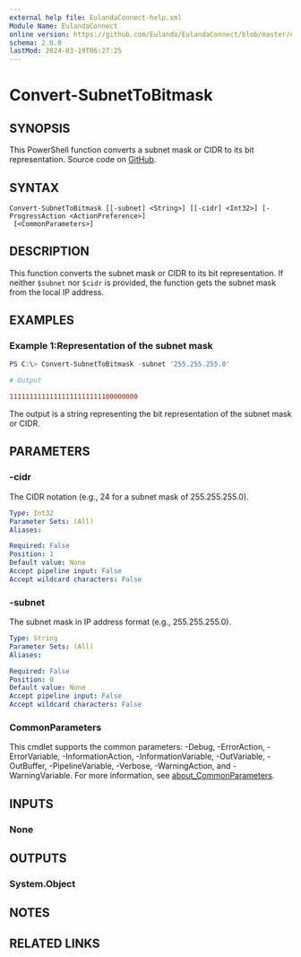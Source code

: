 ```yaml
---
external help file: EulandaConnect-help.xml
Module Name: EulandaConnect
online version: https://github.com/Eulanda/EulandaConnect/blob/master/docs/Convert-SubnetToBitmask.md
schema: 2.0.0
lastMod: 2024-03-19T06:27:25
---
```


# Convert-SubnetToBitmask

## SYNOPSIS
This PowerShell function converts a subnet mask or CIDR to its bit representation. Source code on [GitHub](https://github.com/Eulanda/EulandaConnect/blob/master/source/public/Convert-SubnetToBitMask.ps1).

## SYNTAX

```
Convert-SubnetToBitmask [[-subnet] <String>] [[-cidr] <Int32>] [-ProgressAction <ActionPreference>]
 [<CommonParameters>]
```

## DESCRIPTION
This function converts the subnet mask or CIDR to its bit representation. If neither `$subnet` nor `$cidr` is provided, the function gets the subnet mask from the local IP address.

## EXAMPLES

### Example 1:Representation of the subnet mask
```powershell
PS C:\> Convert-SubnetToBitmask -subnet '255.255.255.0'
```

```ini
# Output

11111111111111111111111100000000
```

The output is a string representing the bit representation of the subnet mask or CIDR.

## PARAMETERS

### -cidr
The CIDR notation (e.g., 24 for a subnet mask of 255.255.255.0).

```yaml
Type: Int32
Parameter Sets: (All)
Aliases:

Required: False
Position: 1
Default value: None
Accept pipeline input: False
Accept wildcard characters: False
```

### -subnet
The subnet mask in IP address format (e.g., 255.255.255.0).

```yaml
Type: String
Parameter Sets: (All)
Aliases:

Required: False
Position: 0
Default value: None
Accept pipeline input: False
Accept wildcard characters: False
```


### CommonParameters
This cmdlet supports the common parameters: -Debug, -ErrorAction, -ErrorVariable, -InformationAction, -InformationVariable, -OutVariable, -OutBuffer, -PipelineVariable, -Verbose, -WarningAction, and -WarningVariable. For more information, see [about_CommonParameters](http://go.microsoft.com/fwlink/?LinkID=113216).

## INPUTS

### None

## OUTPUTS

### System.Object
## NOTES

## RELATED LINKS


